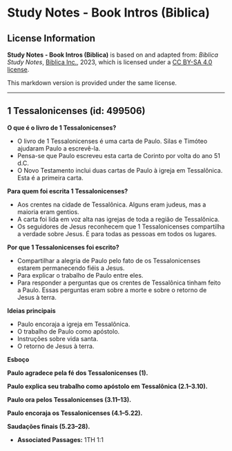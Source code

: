 # Study Notes - Book Intros (Biblica)

## License Information

**Study Notes - Book Intros (Biblica)** is based on and adapted from: _Biblica Study Notes_, [Biblica Inc.](https://www.biblica.com/), 2023, which is licensed under a [CC BY-SA 4.0 license](https://creativecommons.org/licenses/by-sa/4.0/legalcode.en).

This markdown version is provided under the same license.



--------------------------------

## 1 Tessalonicenses (id: 499506)

**O que é o livro de 1 Tessalonicenses?**

* O livro de 1 Tessalonicenses é uma carta de Paulo. Silas e Timóteo ajudaram Paulo a escrevê\-la.
* Pensa\-se que Paulo escreveu esta carta de Corinto por volta do ano 51 d.C.
* O Novo Testamento inclui duas cartas de Paulo à igreja em Tessalônica. Esta é a primeira carta.

**Para quem foi escrita 1 Tessalonicenses?**

* Aos crentes na cidade de Tessalônica. Alguns eram judeus, mas a maioria eram gentios.
* A carta foi lida em voz alta nas igrejas de toda a região de Tessalônica.
* Os seguidores de Jesus reconhecem que 1 Tessalonicenses compartilha a verdade sobre Jesus. É para todas as pessoas em todos os lugares.

**Por que 1 Tessalonicenses foi escrito?**

* Compartilhar a alegria de Paulo pelo fato de os Tessalonicenses estarem permanecendo fiéis a Jesus.
* Para explicar o trabalho de Paulo entre eles.
* Para responder a perguntas que os crentes de Tessalônica tinham feito a Paulo. Essas perguntas eram sobre a morte e sobre o retorno de Jesus à terra.

**Ideias principais**

* Paulo encoraja a igreja em Tessalônica.
* O trabalho de Paulo como apóstolo.
* Instruções sobre vida santa.
* O retorno de Jesus à terra.

**Esboço**

**Paulo agradece pela fé dos Tessalonicenses (1\).**

**Paulo explica seu trabalho como apóstolo em Tessalônica (2\.1–3\.10\).**

**Paulo ora pelos Tessalonicenses (3\.11–13\).**

**Paulo encoraja os Tessalonicenses (4\.1–5\.22\).**

**Saudações finais (5\.23–28\).**

* **Associated Passages:** 1TH 1:1

